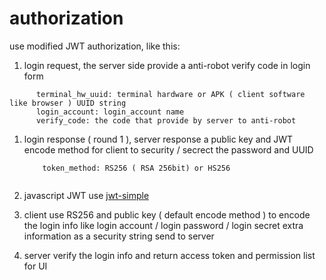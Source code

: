 authorization
=============

use modified JWT authorization, like this:

1.	login request, the server side provide a anti-robot verify code in login form

```
      terminal_hw_uuid: terminal hardware or APK ( client software like browser ) UUID string
      login_account: login_account name
      verify_code: the code that provide by server to anti-robot
```

1.	login response ( round 1 ), server response a public key and JWT encode method for client to security / secrect the password and UUID

	```
	    token_method: RS256 ( RSA 256bit) or HS256


	```

2.	javascript JWT use [jwt-simple](http://www.github.com/hokaccha/node-jwt-simple)

3.	client use RS256 and public key ( default encode method ) to encode the login info like login account / login password / login secret extra information as a security string send to server

4.	server verify the login info and return access token and permission list for UI
